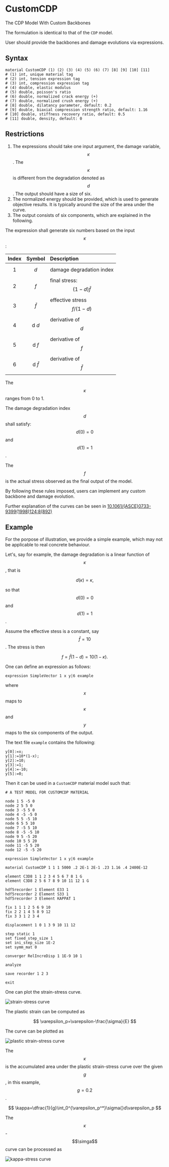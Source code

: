 # CustomCDP

The CDP Model With Custom Backbones

The formulation is identical to that of the `CDP` model.

User should provide the backbones and damage evolutions via expressions.

## Syntax

```text
material CustomCDP (1) (2) (3) (4) (5) (6) (7) [8] [9] [10] [11]
# (1) int, unique material tag
# (2) int, tension expression tag
# (3) int, compression expression tag
# (4) double, elastic modulus
# (5) double, poisson's ratio
# (6) double, normalized crack energy (+)
# (7) double, normalized crush energy (+)
# [8] double, dilatancy parameter, default: 0.2
# [9] double, biaxial compression strength ratio, default: 1.16
# [10] double, stiffness recovery ratio, default: 0.5
# [11] double, density, default: 0
```

## Restrictions

1. The expressions should take one input argument, the damage variable, $$\kappa$$.
   The $$\kappa$$ is different from the degradation denoted as $$d$$.
   The output should have a size of six.
2. The normalized energy should be provided, which is used to generate objective results.
   It is typically around the size of the area under the curve.
3. The output consists of six components, which are explained in the following.

The expression shall generate six numbers based on the input $$\kappa$$:

| Index |         Symbol         | Description                    |
|:-----:|:----------------------:|:-------------------------------|
|   1   |         $$d$$          | damage degradation index       |
|   2   |         $$f$$          | final stress: $$(1-d)\bar{f}$$ |
|   3   |      $$\bar{f}$$       | effective stress $$f/(1-d)$$   |
|   4   |    $$\mathrm{d}~d$$    | derivative of $$d$$            |
|   5   |    $$\mathrm{d}~f$$    | derivative of $$f$$            |
|   6   | $$\mathrm{d}~\bar{f}$$ | derivative of $$\bar{f}$$      |

The $$\kappa$$ ranges from 0 to 1.

The damage degradation index $$d$$ shall satisfy: $$d(0)=0$$ and $$d(1)=1$$.

The $$f$$ is the actual stress observed as the final output of the model.

By following these rules imposed, users can implement any custom backbone and damage evolution.

Further explanation of the curves can be seen in
[10.1061/(ASCE)0733-9399(1998)124:8(892)](https://doi.org/10.1061/(ASCE)0733-9399(1998)124:8(892))

## Example

For the porpose of illustration, we provide a simple example, which may not be applicable to real concrete behaviour.

Let's, say for example, the damage degradation is a linear function of $$\kappa$$, that is

$$
d(\kappa)=\kappa,
$$

so that $$d(0)=0$$ and $$d(1)=1$$.

Assume the effective stess is a constant, say $$\bar{f}=10$$. The stress is then

$$
f=\bar{f}(1-d)=10(1-\kappa).
$$

One can define an expression as follows:

```text
expression SimpleVector 1 x y|6 example
```

where $$x$$ maps to $$\kappa$$ and $$y$$ maps to the six components of the output.

The text file `example` contains the following:

```text
y[0]:=x;
y[1]:=10*(1-x);
y[2]:=10;
y[3]:=1;
y[4]:=-10;
y[5]:=0;
```

Then it can be used in a `CustomCDP` material model such that:

```text
# A TEST MODEL FOR CUSTOMCDP MATERIAL

node 1 5 -5 0
node 2 5 5 0
node 3 -5 5 0
node 4 -5 -5 0
node 5 5 -5 10
node 6 5 5 10
node 7 -5 5 10
node 8 -5 -5 10
node 9 5 -5 20
node 10 5 5 20
node 11 -5 5 20
node 12 -5 -5 20

expression SimpleVector 1 x y|6 example

material CustomCDP 1 1 1 5000 .2 2E-1 2E-1 .23 1.16 .4 2400E-12

element C3D8 1 1 2 3 4 5 6 7 8 1 G
element C3D8 2 5 6 7 8 9 10 11 12 1 G

hdf5recorder 1 Element E33 1
hdf5recorder 2 Element S33 1
hdf5recorder 3 Element KAPPAT 1

fix 1 1 1 2 5 6 9 10
fix 2 2 1 4 5 8 9 12
fix 3 3 1 2 3 4

displacement 1 0 1 3 9 10 11 12

step static 1
set fixed_step_size 1
set ini_step_size 1E-2
set symm_mat 0

converger RelIncreDisp 1 1E-9 10 1

analyze

save recorder 1 2 3

exit
```

One can plot the strain-stress curve.

![strain-stress curve](CustomCDP.EX1.svg)

The plastic strain can be computed as

$$
\varepsilon_p=\varepsilon-\frac{\sigma}{E}
$$

The curve can be plotted as

![plastic strain-stress curve](CustomCDP.EX2.svg)

The $$\kappa$$ is the accumulated area under the plastic strain-stress curve over the given $$g$$, in this example,
$$g=0.2$$.

$$
\kappa=\dfrac{1}{g}\int_0^{\varepsilon_p^*}\sigma{}d\varepsilon_p
$$

The $$\kappa$$-$$\simga$$ curve can be processed as

![kappa-stress curve](CustomCDP.EX3.svg)
